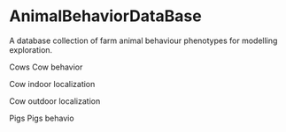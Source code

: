 # AnimalBehaviorDataBase
A database collection of farm animal behaviour phenotypes for modelling exploration.


Cows
Cow behavior

Cow indoor localization

Cow outdoor localization

Pigs
Pigs behavio
